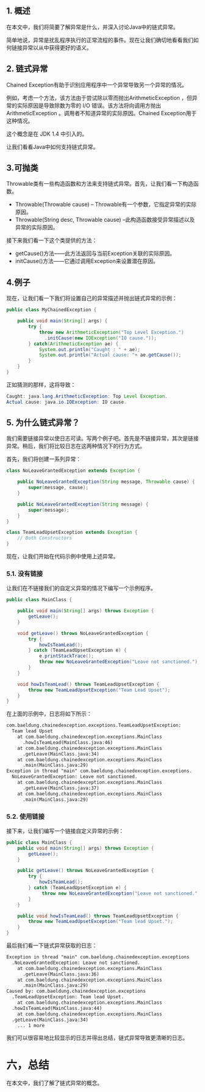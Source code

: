 ## 1. 概述

在本文中，我们将简要了解异常是什么，并深入讨论Java中的链式异常。

简单地说，异常是扰乱程序执行的正常流程的事件。现在让我们确切地看看我们如何链接异常以从中获得更好的语义。

## 2. 链式异常

Chained Exception有助于识别应用程序中一个异常导致另一个异常的情况。

例如，考虑一个方法，该方法由于尝试除以零而抛出ArithmeticException ，但异常的实际原因是导致除数为零的 I/O 错误。该方法将向调用方抛出ArithmeticException 。调用者不知道异常的实际原因。Chained Exception用于这种情况。

这个概念是在 JDK 1.4 中引入的。

让我们看看Java中如何支持链式异常。

## 3.可抛类

Throwable类有一些构造函数和方法来支持链式异常。首先，让我们看一下构造函数。

-   Throwable(Throwable cause) – Throwable有一个参数，它指定异常的实际原因。
-   Throwable(String desc, Throwable cause) –此构造函数接受异常描述以及异常的实际原因。

接下来我们看一下这个类提供的方法：

-   getCause()方法——此方法返回与当前Exception关联的实际原因。
-   initCause()方法——它通过调用Exception来设置潜在原因。

## 4.例子

现在，让我们看一下我们将设置自己的异常描述并抛出链式异常的示例：

```java
public class MyChainedException {

    public void main(String[] args) {
        try {
            throw new ArithmeticException("Top Level Exception.")
              .initCause(new IOException("IO cause."));
        } catch(ArithmeticException ae) {
            System.out.println("Caught : " + ae);
            System.out.println("Actual cause: "+ ae.getCause());
        }
    }    
}
```

正如猜测的那样，这将导致：

```java
Caught: java.lang.ArithmeticException: Top Level Exception.
Actual cause: java.io.IOException: IO cause.
```

## 5. 为什么链式异常？

我们需要链接异常以使日志可读。写两个例子吧。首先是不链接异常，其次是链接异常。稍后，我们将比较日志在这两种情况下的行为方式。

首先，我们将创建一系列异常：

```java
class NoLeaveGrantedException extends Exception {

    public NoLeaveGrantedException(String message, Throwable cause) {
        super(message, cause);
    }

    public NoLeaveGrantedException(String message) {
        super(message);
    }
}

class TeamLeadUpsetException extends Exception {
    // Both Constructors
}
```

现在，让我们开始在代码示例中使用上述异常。

### 5.1. 没有链接

让我们在不链接我们的自定义异常的情况下编写一个示例程序。

```java
public class MainClass {

    public void main(String[] args) throws Exception {
        getLeave();
    }

    void getLeave() throws NoLeaveGrantedException {
        try {
            howIsTeamLead();
        } catch (TeamLeadUpsetException e) {
            e.printStackTrace();
            throw new NoLeaveGrantedException("Leave not sanctioned.");
        }
    }

    void howIsTeamLead() throws TeamLeadUpsetException {
        throw new TeamLeadUpsetException("Team Lead Upset");
    }
}
```

在上面的示例中，日志将如下所示：

```xml
com.baeldung.chainedexception.exceptions.TeamLeadUpsetException: 
  Team lead Upset
    at com.baeldung.chainedexception.exceptions.MainClass
      .howIsTeamLead(MainClass.java:46)
    at com.baeldung.chainedexception.exceptions.MainClass
      .getLeave(MainClass.java:34)
    at com.baeldung.chainedexception.exceptions.MainClass
      .main(MainClass.java:29)
Exception in thread "main" com.baeldung.chainedexception.exceptions.
  NoLeaveGrantedException: Leave not sanctioned.
    at com.baeldung.chainedexception.exceptions.MainClass
      .getLeave(MainClass.java:37)
    at com.baeldung.chainedexception.exceptions.MainClass
      .main(MainClass.java:29)
```

### 5.2. 使用链接

接下来，让我们编写一个链接自定义异常的示例：

```java
public class MainClass {
    public void main(String[] args) throws Exception {
        getLeave();
    }

    public getLeave() throws NoLeaveGrantedException {
        try {
            howIsTeamLead();
        } catch (TeamLeadUpsetException e) {
             throw new NoLeaveGrantedException("Leave not sanctioned.", e);
        }
    }

    public void howIsTeamLead() throws TeamLeadUpsetException {
        throw new TeamLeadUpsetException("Team lead Upset.");
    }
}
```

最后我们看一下链式异常获取的日志：

```xml
Exception in thread "main" com.baeldung.chainedexception.exceptions
  .NoLeaveGrantedException: Leave not sanctioned. 
    at com.baeldung.chainedexception.exceptions.MainClass
      .getLeave(MainClass.java:36) 
    at com.baeldung.chainedexception.exceptions.MainClass
      .main(MainClass.java:29) 
Caused by: com.baeldung.chainedexception.exceptions
  .TeamLeadUpsetException: Team lead Upset.
    at com.baeldung.chainedexception.exceptions.MainClass
  .howIsTeamLead(MainClass.java:44) 
    at com.baeldung.chainedexception.exceptions.MainClass
  .getLeave(MainClass.java:34) 
    ... 1 more
```

我们可以很容易地比较显示的日志并得出总结，链式异常导致更清晰的日志。

# 六，总结

在本文中，我们了解了链式异常的概念。